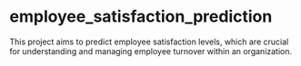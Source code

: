 # employee_satisfaction_prediction
This project aims to predict employee satisfaction levels, which are crucial for understanding and managing employee turnover within an organization.
